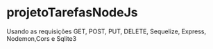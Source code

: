 # projetoTarefasNodeJs
Usando as requisições GET, POST, PUT, DELETE, Sequelize, Express, Nodemon,Cors e Sqlite3
